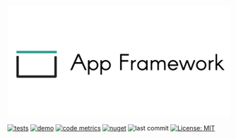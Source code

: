 <p align="center">
   <div style="width:640;height:320">
       <img style="width: inherit" src="https://raw.githubusercontent.com/Aptacode/AppFramework/main/Resources/Images/Banner.png">
</div>
</p>

[![tests](https://github.com/Aptacode/AppFramework/actions/workflows/test.yml/badge.svg)](https://github.com/Aptacode/AppFramework/actions/workflows/test.yml)
[![demo](https://github.com/Aptacode/AppFramework/actions/workflows/demo.yml/badge.svg)](https://aptacode.github.io/AppFramework/)
[![code metrics](https://github.com/Aptacode/Geometry/actions/workflows/metrics.yml/badge.svg)](https://github.com/Aptacode/AppFramework/blob/main/CODE_METRICS.md)
[![nuget](https://img.shields.io/nuget/v/Aptacode.AppFramework.svg?style=flat&color=brightgreen)](https://www.nuget.org/packages/Aptacode.AppFramework/)
![last commit](https://img.shields.io/github/last-commit/Aptacode/AppFramework?style=flat&cacheSeconds=86000&color=brightgreen)
[![License: MIT](https://img.shields.io/badge/License-MIT-brightgreen.svg)](https://opensource.org/licenses/MIT)
